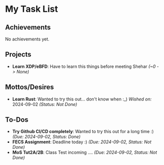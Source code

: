 
# My Task List

## Achievements
No achievements yet.

## Projects
- **Learn XDP/eBFD**: Have to learn this things before meeting Shehar *(~0 -> None)*

## Mottos/Desires
- **Learn Rust**: Wanted to try this out... don't know when :_) 
 *Wished on:* 2024-09-02 *(Status: Not Done)*

## To-Dos
- **Try Github CI/CD completely**: Wanted to try this out for a long time :) *(Due: 2024-09-02, Status: Done)*
- **FECS Assignment**: Deadline today :) *(Due: 2024-09-02, Status: Not Done)*
- **MoS Tut2A/2B**: Class Test incoming .... *(Due: 2024-09-02, Status: Not Done)*
    
